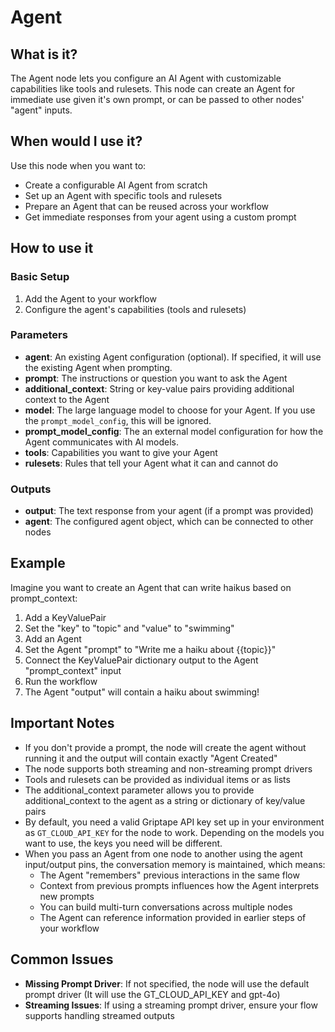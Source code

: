 # Agent

## What is it?

The Agent node lets you configure an AI Agent with customizable capabilities like tools and rulesets. This node can create an Agent for immediate use given it's own prompt, or can be passed to other nodes' "agent" inputs.

## When would I use it?

Use this node when you want to:

- Create a configurable AI Agent from scratch
- Set up an Agent with specific tools and rulesets
- Prepare an Agent that can be reused across your workflow
- Get immediate responses from your agent using a custom prompt

## How to use it

### Basic Setup

1. Add the Agent to your workflow
1. Configure the agent's capabilities (tools and rulesets)

### Parameters

- **agent**: An existing Agent configuration (optional). If specified, it will use the existing Agent when prompting.
- **prompt**: The instructions or question you want to ask the Agent
- **additional_context**: String or key-value pairs providing additional context to the Agent
- **model**: The large language model to choose for your Agent. If you use the `prompt_model_config`, this will be ignored.
- **prompt_model_config**: The an external model configuration for how the Agent communicates with AI models.
- **tools**: Capabilities you want to give your Agent
- **rulesets**: Rules that tell your Agent what it can and cannot do

### Outputs

- **output**: The text response from your agent (if a prompt was provided)
- **agent**: The configured agent object, which can be connected to other nodes

## Example

Imagine you want to create an Agent that can write haikus based on prompt_context:

1. Add a KeyValuePair
1. Set the "key" to "topic" and "value" to "swimming"
1. Add an Agent
1. Set the Agent "prompt" to "Write me a haiku about {{topic}}"
1. Connect the KeyValuePair dictionary output to the Agent "prompt_context" input
1. Run the workflow
1. The Agent "output" will contain a haiku about swimming!

## Important Notes

- If you don't provide a prompt, the node will create the agent without running it and the output will contain exactly "Agent Created"
- The node supports both streaming and non-streaming prompt drivers
- Tools and rulesets can be provided as individual items or as lists
- The additional_context parameter allows you to provide additional_context to the agent as a string or dictionary of key/value pairs
- By default, you need a valid Griptape API key set up in your environment as `GT_CLOUD_API_KEY` for the node to work. Depending on the models you want to use, the keys you need will be different.
- When you pass an Agent from one node to another using the agent input/output pins, the conversation memory is maintained, which means:
    - The Agent "remembers" previous interactions in the same flow
    - Context from previous prompts influences how the Agent interprets new prompts
    - You can build multi-turn conversations across multiple nodes
    - The Agent can reference information provided in earlier steps of your workflow

## Common Issues

- **Missing Prompt Driver**: If not specified, the node will use the default prompt driver (It will use the GT_CLOUD_API_KEY and gpt-4o)
- **Streaming Issues**: If using a streaming prompt driver, ensure your flow supports handling streamed outputs
